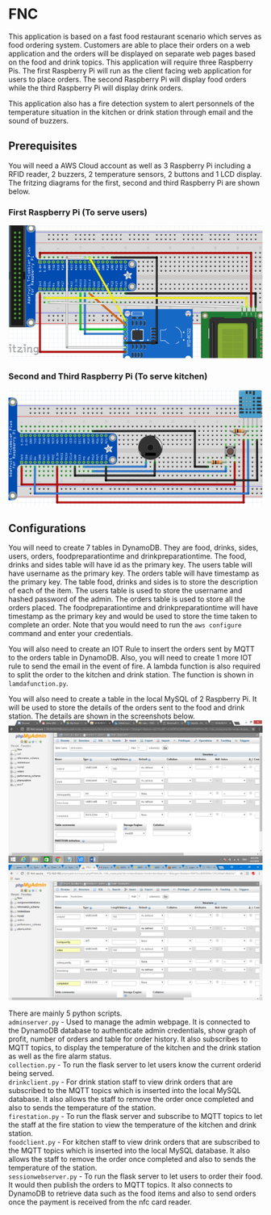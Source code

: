 # FNC
This application is based on a fast food restaurant scenario which serves as food ordering system. Customers are able to place their orders on a web application and the orders will be displayed on separate web pages based on the food and drink topics. This application will require three Raspberry Pis. The first Raspberry Pi will run as the client facing web application for users to place orders. The second Raspberry Pi will display food orders while the third Raspberry Pi will display drink orders.

This application also has a fire detection system to alert personnels of the temperature situation in the kitchen or drink station through email and the sound of buzzers.

## Prerequisites
You will need a AWS Cloud account as well as 3 Raspberry Pi including a RFID reader, 2 buzzers, 2 temperature sensors, 2 buttons and 1 LCD display. The fritzing diagrams for the first, second and third Raspberry Pi are shown below.
### First Raspberry Pi (To serve users)
![alt text](screenshots/firstpi.png)
### Second and Third Raspberry Pi (To serve kitchen)
![alt text](screenshots/secondandthirdpi.png)

## Configurations
You will need to create 7 tables in DynamoDB. They are food, drinks, sides, users, orders, foodpreparationtime and drinkpreparationtime. The food, drinks and sides table will have id as the primary key. The users table will have username as the primary key. The orders table will have timestamp as the primary key. The table food, drinks and sides is to store the description of each of the item. The users table is used to store the username and hashed password of the admin. The orders table is used to store all the orders placed. The foodpreparationtime and drinkpreparationtime will have timestamp as the primary key and would be used to store the time taken to complete an order. Note that you would need to run the `aws configure` command and enter your credentials.<br />

You will also need to create an IOT Rule to insert the orders sent by MQTT to the orders table in DynamoDB. Also, you will need to create 1 more IOT rule to send the email in the event of fire. A lambda function is also required to split the order to the kitchen and drink station. The function is shown in `lamdafunction.py`.

You will also need to create a table in the local MySQL of 2 Raspberry Pi. It will be used to store the details of the orders sent to the food and drink station. The details are shown in the screenshots below.
![alt text](screenshots/drinkclientmysqltablestructure.png)
![alt text](screenshots/foodclientmysqltablestructure.png)

There are mainly 5 python scripts. <br />
`adminserver.py` - Used to manage the admin webpage. It is connected to the DynamoDB database to authenticate admin credentials, show graph of profit, number of orders and table for order history. It also subscribes to MQTT topics, to display the temperature of the kitchen and the drink station as well as the fire alarm status.<br />
`collection.py` - To run the flask server to let users know the current orderid being served.<br />
`drinkclient.py` - For drink station staff to view drink orders that are subscribed to the MQTT topics which is inserted into the local MySQL database. It also allows the staff to remove the order once completed and also to sends the temperature of the station.<br />
`firestation.py` - To run the flask server and subscribe to MQTT topics to let the staff at the fire station to view the temperature of the kitchen and drink station.<br />
`foodclient.py` - For kitchen staff to view drink orders that are subscribed to the MQTT topics which is inserted into the local MySQL database. It also allows the staff to remove the order once completed and also to sends the temperature of the station.<br />
`sessionwebserver.py` - To run the flask server to let users to order their food. It would then publish the orders to MQTT topics. It also connects to DynamoDB to retrieve data such as the food items and also to send orders once the payment is received from the nfc card reader.
